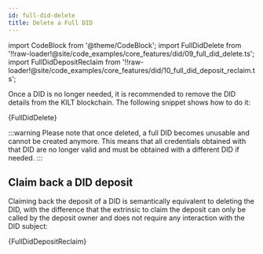 ```yaml
---
id: full-did-delete
title: Delete a Full DID
---
```


import CodeBlock from '@theme/CodeBlock';
import FullDidDelete from '!!raw-loader!@site/code_examples/core_features/did/09_full_did_delete.ts';
import FullDidDepositReclaim from '!!raw-loader!@site/code_examples/core_features/did/10_full_did_deposit_reclaim.ts';

Once a DID is no longer needed, it is recommended to remove the DID details from the KILT blockchain.
The following snippet shows how to do it:

<CodeBlock className="language-ts">
  {FullDidDelete}
</CodeBlock>

:::warning
Please note that once deleted, a full DID becomes unusable and cannot be created anymore. This means that all credentials obtained with that DID are no longer valid and must be obtained with a different DID if needed.
:::

## Claim back a DID deposit

Claiming back the deposit of a DID is semantically equivalent to deleting the DID, with the difference that the extrinsic to claim the deposit can only be called by the deposit owner and does not require any interaction with the DID subject:

<CodeBlock className="language-ts">
  {FullDidDepositReclaim}
</CodeBlock>